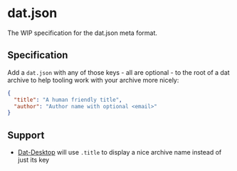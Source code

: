 # dat.json

The WIP specification for the dat.json meta format.

## Specification

Add a `dat.json` with any of those keys - all are optional - to the root of a dat archive to help tooling work with your archive more nicely:

```json
{
  "title": "A human friendly title",
  "author": "Author name with optional <email>"
}
```

## Support

- [Dat-Desktop](https://github.com/juliangruber/dat-desktop) will use `.title` to display a nice archive name instead of just its key
